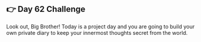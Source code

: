 ## 👉 Day 62 Challenge
Look out, Big Brother! Today is a project day and you are going to build your own private diary to keep your innermost thoughts secret from the world.

